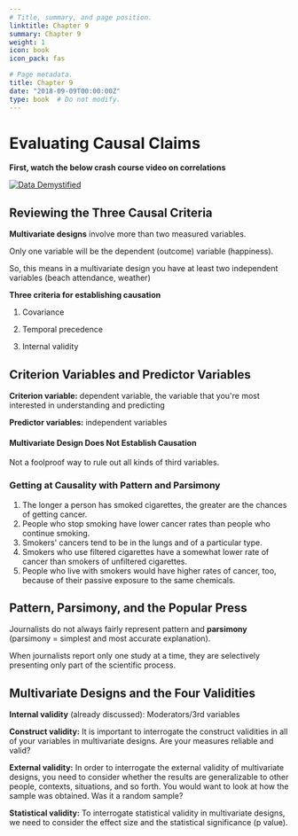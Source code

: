 ```yaml
---
# Title, summary, and page position.
linktitle: Chapter 9
summary: Chapter 9
weight: 1
icon: book
icon_pack: fas

# Page metadata.
title: Chapter 9
date: "2018-09-09T00:00:00Z"
type: book  # Do not modify.
---
```


# Evaluating Causal Claims

**First, watch the below crash course video on correlations**

[![Data Demystified](https://img.youtube.com/vi/M1G5MO7JUgI/0.jpg)](http://www.youtube.com/watch?v=M1G5MO7JUgI "Causal Claims")

## Reviewing the Three Causal Criteria

**Multivariate designs** involve more than two measured variables.

Only one variable will be the dependent (outcome) variable (happiness).

So, this means in a multivariate design you have at least two independent variables (beach attendance, weather)

**Three criteria for establishing causation**

1.  Covariance

2.  Temporal precedence

3.  Internal validity

## Criterion Variables and Predictor Variables

**Criterion variable:** dependent variable, the variable that you're most interested in understanding and predicting

**Predictor variables:** independent variables

#### Multivariate Design Does Not Establish Causation

Not a foolproof way to rule out all kinds of third variables.

### Getting at Causality with Pattern and Parsimony

1.  The longer a person has smoked cigarettes, the greater are the chances of getting cancer.
2.  People who stop smoking have lower cancer rates than people who continue smoking.
3.  Smokers' cancers tend to be in the lungs and of a particular type.
4.  Smokers who use filtered cigarettes have a somewhat lower rate of cancer than smokers of unfiltered cigarettes.
5.  People who live with smokers would have higher rates of cancer, too, because of their passive exposure to the same chemicals.

## Pattern, Parsimony, and the Popular Press

Journalists do not always fairly represent pattern and **parsimony** (parsimony = simplest and most accurate explanation).

When journalists report only one study at a time, they are selectively presenting only part of the scientific process.

## Multivariate Designs and the Four Validities

**Internal validity** (already discussed): Moderators/3rd variables

**Construct validity:** It is important to interrogate the construct validities in all of your variables in multivariate designs. Are your measures reliable and valid?

**External validity:** In order to interrogate the external validity of multivariate designs, you need to consider whether the results are generalizable to other people, contexts, situations, and so forth. You would want to look at how the sample was obtained. Was it a random sample?

**Statistical validity:** To interrogate statistical validity in multivariate designs, we need to consider the effect size and the statistical significance (p value).
